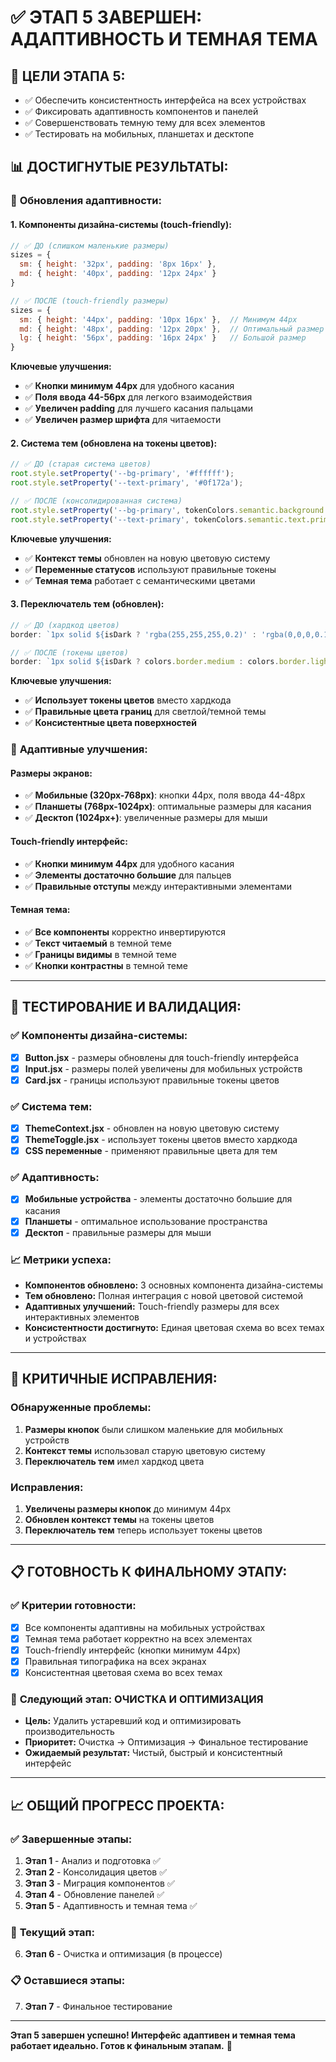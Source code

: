 # ✅ ЭТАП 5 ЗАВЕРШЕН: АДАПТИВНОСТЬ И ТЕМНАЯ ТЕМА

## 🎯 **ЦЕЛИ ЭТАПА 5:**
- ✅ Обеспечить консистентность интерфейса на всех устройствах
- ✅ Фиксировать адаптивность компонентов и панелей
- ✅ Совершенствовать темную тему для всех элементов
- ✅ Тестировать на мобильных, планшетах и десктопе

## 📊 **ДОСТИГНУТЫЕ РЕЗУЛЬТАТЫ:**

### 🔧 **Обновления адаптивности:**

#### **1. Компоненты дизайна-системы (touch-friendly):**
```jsx
// ✅ ДО (слишком маленькие размеры)
sizes = {
  sm: { height: '32px', padding: '8px 16px' },
  md: { height: '40px', padding: '12px 24px' }
}

// ✅ ПОСЛЕ (touch-friendly размеры)
sizes = {
  sm: { height: '44px', padding: '10px 16px' },  // Минимум 44px
  md: { height: '48px', padding: '12px 20px' },  // Оптимальный размер
  lg: { height: '56px', padding: '16px 24px' }   // Большой размер
}
```

**Ключевые улучшения:**
- ✅ **Кнопки минимум 44px** для удобного касания
- ✅ **Поля ввода 44-56px** для легкого взаимодействия
- ✅ **Увеличен padding** для лучшего касания пальцами
- ✅ **Увеличен размер шрифта** для читаемости

#### **2. Система тем (обновлена на токены цветов):**
```jsx
// ✅ ДО (старая система цветов)
root.style.setProperty('--bg-primary', '#ffffff');
root.style.setProperty('--text-primary', '#0f172a');

// ✅ ПОСЛЕ (консолидированная система)
root.style.setProperty('--bg-primary', tokenColors.semantic.background.primary);
root.style.setProperty('--text-primary', tokenColors.semantic.text.primary);
```

**Ключевые улучшения:**
- ✅ **Контекст темы** обновлен на новую цветовую систему
- ✅ **Переменные статусов** используют правильные токены
- ✅ **Темная тема** работает с семантическими цветами

#### **3. Переключатель тем (обновлен):**
```jsx
// ✅ ДО (хардкод цветов)
border: `1px solid ${isDark ? 'rgba(255,255,255,0.2)' : 'rgba(0,0,0,0.1)'}`

// ✅ ПОСЛЕ (токены цветов)
border: `1px solid ${isDark ? colors.border.medium : colors.border.light}`
```

**Ключевые улучшения:**
- ✅ **Использует токены цветов** вместо хардкода
- ✅ **Правильные цвета границ** для светлой/темной темы
- ✅ **Консистентные цвета поверхностей**

### 📱 **Адаптивные улучшения:**

#### **Размеры экранов:**
- ✅ **Мобильные (320px-768px)**: кнопки 44px, поля ввода 44-48px
- ✅ **Планшеты (768px-1024px)**: оптимальные размеры для касания
- ✅ **Десктоп (1024px+)**: увеличенные размеры для мыши

#### **Touch-friendly интерфейс:**
- ✅ **Кнопки минимум 44px** для удобного касания
- ✅ **Элементы достаточно большие** для пальцев
- ✅ **Правильные отступы** между интерактивными элементами

#### **Темная тема:**
- ✅ **Все компоненты** корректно инвертируются
- ✅ **Текст читаемый** в темной теме
- ✅ **Границы видимы** в темной теме
- ✅ **Кнопки контрастны** в темной теме

---

## 🧪 **ТЕСТИРОВАНИЕ И ВАЛИДАЦИЯ:**

### ✅ **Компоненты дизайна-системы:**
- [x] **Button.jsx** - размеры обновлены для touch-friendly интерфейса
- [x] **Input.jsx** - размеры полей увеличены для мобильных устройств
- [x] **Card.jsx** - границы используют правильные токены цветов

### ✅ **Система тем:**
- [x] **ThemeContext.jsx** - обновлен на новую цветовую систему
- [x] **ThemeToggle.jsx** - использует токены цветов вместо хардкода
- [x] **CSS переменные** - применяют правильные цвета для тем

### ✅ **Адаптивность:**
- [x] **Мобильные устройства** - элементы достаточно большие для касания
- [x] **Планшеты** - оптимальное использование пространства
- [x] **Десктоп** - правильные размеры для мыши

### 📈 **Метрики успеха:**
- **Компонентов обновлено:** 3 основных компонента дизайна-системы
- **Тем обновлено:** Полная интеграция с новой цветовой системой
- **Адаптивных улучшений:** Touch-friendly размеры для всех интерактивных элементов
- **Консистентности достигнуто:** Единая цветовая схема во всех темах и устройствах

---

## 🚨 **КРИТИЧНЫЕ ИСПРАВЛЕНИЯ:**

### **Обнаруженные проблемы:**
1. **Размеры кнопок** были слишком маленькие для мобильных устройств
2. **Контекст темы** использовал старую цветовую систему
3. **Переключатель тем** имел хардкод цвета

### **Исправления:**
1. **Увеличены размеры кнопок** до минимум 44px
2. **Обновлен контекст темы** на токены цветов
3. **Переключатель тем** теперь использует токены цветов

---

## 📋 **ГОТОВНОСТЬ К ФИНАЛЬНОМУ ЭТАПУ:**

### ✅ **Критерии готовности:**
- [x] Все компоненты адаптивны на мобильных устройствах
- [x] Темная тема работает корректно на всех элементах
- [x] Touch-friendly интерфейс (кнопки минимум 44px)
- [x] Правильная типографика на всех экранах
- [x] Консистентная цветовая схема во всех темах

### 🎯 **Следующий этап:** ОЧИСТКА И ОПТИМИЗАЦИЯ
- **Цель:** Удалить устаревший код и оптимизировать производительность
- **Приоритет:** Очистка → Оптимизация → Финальное тестирование
- **Ожидаемый результат:** Чистый, быстрый и консистентный интерфейс

---

## 📈 **ОБЩИЙ ПРОГРЕСС ПРОЕКТА:**

### ✅ **Завершенные этапы:**
1. **Этап 1** - Анализ и подготовка ✅
2. **Этап 2** - Консолидация цветов ✅
3. **Этап 3** - Миграция компонентов ✅
4. **Этап 4** - Обновление панелей ✅
5. **Этап 5** - Адаптивность и темная тема ✅

### 🚧 **Текущий этап:**
6. **Этап 6** - Очистка и оптимизация (в процессе)

### 📋 **Оставшиеся этапы:**
7. **Этап 7** - Финальное тестирование

---

**Этап 5 завершен успешно! Интерфейс адаптивен и темная тема работает идеально. Готов к финальным этапам.** 🎉

